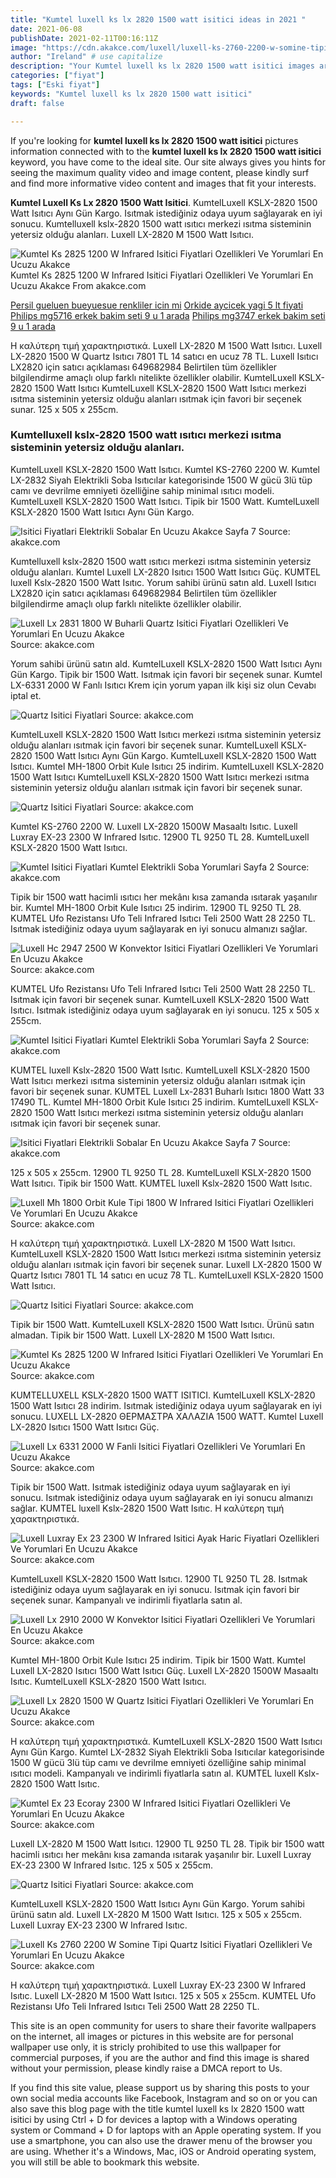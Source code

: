 ```yaml
---
title: "Kumtel luxell ks lx 2820 1500 watt isitici ideas in 2021 "
date: 2021-06-08
publishDate: 2021-02-11T00:16:11Z
image: "https://cdn.akakce.com/luxell/luxell-ks-2760-2200-w-somine-tipi-quartz-z.jpg"
author: "Ireland" # use capitalize
description: "Your Kumtel luxell ks lx 2820 1500 watt isitici images are available. Kumtel luxell ks lx 2820 1500 watt isitici are a topic that is being searched for and liked by netizens now. You can Get the Kumtel luxell ks lx 2820 1500 watt isitici files here. Get all royalty-free vectors."
categories: ["fiyat"]
tags: ["Eski fiyat"]
keywords: "Kumtel luxell ks lx 2820 1500 watt isitici"
draft: false

---
```


If you're looking for **kumtel luxell ks lx 2820 1500 watt isitici** pictures information connected with to the **kumtel luxell ks lx 2820 1500 watt isitici** keyword, you have come to the ideal  site.  Our site always  gives you  hints  for seeing  the maximum  quality video and image  content, please kindly surf and find more informative video content and images  that fit your interests.

**Kumtel Luxell Ks Lx 2820 1500 Watt Isitici**. KumtelLuxell KSLX-2820 1500 Watt Isıtıcı Aynı Gün Kargo. Isıtmak istediğiniz odaya uyum sağlayarak en iyi sonucu. Kumtelluxell kslx-2820 1500 watt ısıtıcı merkezi ısıtma sisteminin yetersiz olduğu alanları. Luxell LX-2820 M 1500 Watt Isıtıcı.

![Kumtel Ks 2825 1200 W Infrared Isitici Fiyatlari Ozellikleri Ve Yorumlari En Ucuzu Akakce](https://cdn.akakce.com/kumtel/kumtel-ks-2825-1200-w-infrared-z.jpg "Kumtel Ks 2825 1200 W Infrared Isitici Fiyatlari Ozellikleri Ve Yorumlari En Ucuzu Akakce")
Kumtel Ks 2825 1200 W Infrared Isitici Fiyatlari Ozellikleri Ve Yorumlari En Ucuzu Akakce From akakce.com

[Persil gueluen bueyuesue renkliler icin mi](/persil-gueluen-bueyuesue-renkliler-icin-mi/)
[Orkide aycicek yagi 5 lt fiyati](/orkide-aycicek-yagi-5-lt-fiyati/)
[Philips mg5716 erkek bakim seti 9 u 1 arada](/philips-mg5716-erkek-bakim-seti-9-u-1-arada/)
[Philips mg3747 erkek bakim seti 9 u 1 arada](/philips-mg3747-erkek-bakim-seti-9-u-1-arada/)

Η καλύτερη τιμή χαρακτηριστικά. Luxell LX-2820 M 1500 Watt Isıtıcı. Luxell LX-2820 1500 W Quartz Isıtıcı 7801 TL 14 satıcı en ucuz 78 TL. Luxell Isıtıcı LX2820 için satıcı açıklaması 649682984 Belirtilen tüm özellikler bilgilendirme amaçlı olup farklı nitelikte özellikler olabilir. KumtelLuxell KSLX-2820 1500 Watt Isıtıcı KumtelLuxell KSLX-2820 1500 Watt Isıtıcı merkezi ısıtma sisteminin yetersiz olduğu alanları ısıtmak için favori bir seçenek sunar. 125 x 505 x 255cm.

### Kumtelluxell kslx-2820 1500 watt ısıtıcı merkezi ısıtma sisteminin yetersiz olduğu alanları.

KumtelLuxell KSLX-2820 1500 Watt Isıtıcı. Kumtel KS-2760 2200 W. Kumtel LX-2832 Siyah Elektrikli Soba Isıtıcılar kategorisinde 1500 W gücü 3lü tüp camı ve devrilme emniyeti özelliğine sahip minimal ısıtıcı modeli. KumtelLuxell KSLX-2820 1500 Watt Isıtıcı. Tipik bir 1500 Watt. KumtelLuxell KSLX-2820 1500 Watt Isıtıcı Aynı Gün Kargo.


![Isitici Fiyatlari Elektrikli Sobalar En Ucuzu Akakce Sayfa 7](https://cdn.akakce.com/king/king-k-6260-2000-w-konvektor-x.jpg "Isitici Fiyatlari Elektrikli Sobalar En Ucuzu Akakce Sayfa 7")
Source: akakce.com

Kumtelluxell kslx-2820 1500 watt ısıtıcı merkezi ısıtma sisteminin yetersiz olduğu alanları. Kumtel Luxell LX-2820 Isıtıcı 1500 Watt Isıtıcı Güç. KUMTEL luxell Kslx-2820 1500 Watt Isıtıc. Yorum sahibi ürünü satın ald. Luxell Isıtıcı LX2820 için satıcı açıklaması 649682984 Belirtilen tüm özellikler bilgilendirme amaçlı olup farklı nitelikte özellikler olabilir.

![Luxell Lx 2831 1800 W Buharli Quartz Isitici Fiyatlari Ozellikleri Ve Yorumlari En Ucuzu Akakce](https://cdn.akakce.com/luxell/luxell-lx-2831-1800-w-buharli-quartz-z.jpg "Luxell Lx 2831 1800 W Buharli Quartz Isitici Fiyatlari Ozellikleri Ve Yorumlari En Ucuzu Akakce")
Source: akakce.com

Yorum sahibi ürünü satın ald. KumtelLuxell KSLX-2820 1500 Watt Isıtıcı Aynı Gün Kargo. Tipik bir 1500 Watt. Isıtmak için favori bir seçenek sunar. Kumtel LX-6331 2000 W Fanlı Isıtıcı Krem için yorum yapan ilk kişi siz olun Cevabı iptal et.

![Quartz Isitici Fiyatlari](https://cdn.akakce.com/simfer/simfer-s-3150-wt-slim-tri-core-2800-w-buharli-fanli-quartz-x.jpg "Quartz Isitici Fiyatlari")
Source: akakce.com

KumtelLuxell KSLX-2820 1500 Watt Isıtıcı merkezi ısıtma sisteminin yetersiz olduğu alanları ısıtmak için favori bir seçenek sunar. KumtelLuxell KSLX-2820 1500 Watt Isıtıcı Aynı Gün Kargo. KumtelLuxell KSLX-2820 1500 Watt Isıtıcı. Kumtel MH-1800 Orbit Kule Isıtıcı 25 indirim. KumtelLuxell KSLX-2820 1500 Watt Isıtıcı KumtelLuxell KSLX-2820 1500 Watt Isıtıcı merkezi ısıtma sisteminin yetersiz olduğu alanları ısıtmak için favori bir seçenek sunar.

![Quartz Isitici Fiyatlari](https://cdn.akakce.com/kumtel/kumtel-ks-2760-2200-w-somine-tipi-quartz-x.jpg "Quartz Isitici Fiyatlari")
Source: akakce.com

Kumtel KS-2760 2200 W. Luxell LX-2820 1500W Masaaltı Isıtıc. Luxell Luxray EX-23 2300 W Infrared Isıtıc. 12900 TL 9250 TL 28. KumtelLuxell KSLX-2820 1500 Watt Isıtıcı.

![Kumtel Isitici Fiyatlari Kumtel Elektrikli Soba Yorumlari Sayfa 2](https://iis-akakce.akamaized.net/p.x?%2F%2Fwww%2E7kat%2Ecom%2Etr%2FUploads%2FUrunResimleri%2Fkumtel%2Dks2710%2Dsomine%2Disitici%2D%2Db58d%2Ejpg "Kumtel Isitici Fiyatlari Kumtel Elektrikli Soba Yorumlari Sayfa 2")
Source: akakce.com

Tipik bir 1500 watt hacimli ısıtıcı her mekânı kısa zamanda ısıtarak yaşanılır bir. Kumtel MH-1800 Orbit Kule Isıtıcı 25 indirim. 12900 TL 9250 TL 28. KUMTEL Ufo Rezistansı Ufo Teli Infrared Isıtıcı Teli 2500 Watt 28 2250 TL. Isıtmak istediğiniz odaya uyum sağlayarak en iyi sonucu almanızı sağlar.

![Luxell Hc 2947 2500 W Konvektor Isitici Fiyatlari Ozellikleri Ve Yorumlari En Ucuzu Akakce](https://cdn.akakce.com/luxell/luxell-hc-2947-2500-w-konvektor-z.jpg "Luxell Hc 2947 2500 W Konvektor Isitici Fiyatlari Ozellikleri Ve Yorumlari En Ucuzu Akakce")
Source: akakce.com

KUMTEL Ufo Rezistansı Ufo Teli Infrared Isıtıcı Teli 2500 Watt 28 2250 TL. Isıtmak için favori bir seçenek sunar. KumtelLuxell KSLX-2820 1500 Watt Isıtıcı. Isıtmak istediğiniz odaya uyum sağlayarak en iyi sonucu. 125 x 505 x 255cm.

![Kumtel Isitici Fiyatlari Kumtel Elektrikli Soba Yorumlari Sayfa 2](https://iis-akakce.akamaized.net/p.x?%2F%2Fproductimages%2Ehepsiburada%2Enet%2Fs%2F8%2F600%2F8886110486578%2Ejpg "Kumtel Isitici Fiyatlari Kumtel Elektrikli Soba Yorumlari Sayfa 2")
Source: akakce.com

KUMTEL luxell Kslx-2820 1500 Watt Isıtıc. KumtelLuxell KSLX-2820 1500 Watt Isıtıcı merkezi ısıtma sisteminin yetersiz olduğu alanları ısıtmak için favori bir seçenek sunar. KUMTEL Luxell Lx-2831 Buharlı Isıtıcı 1800 Watt 33 17490 TL. Kumtel MH-1800 Orbit Kule Isıtıcı 25 indirim. KumtelLuxell KSLX-2820 1500 Watt Isıtıcı merkezi ısıtma sisteminin yetersiz olduğu alanları ısıtmak için favori bir seçenek sunar.

![Isitici Fiyatlari Elektrikli Sobalar En Ucuzu Akakce Sayfa 7](https://cdn.akakce.com/flavel/flavel-flv-ks-2800-2800-w-quartz-x.jpg "Isitici Fiyatlari Elektrikli Sobalar En Ucuzu Akakce Sayfa 7")
Source: akakce.com

125 x 505 x 255cm. 12900 TL 9250 TL 28. KumtelLuxell KSLX-2820 1500 Watt Isıtıcı. Tipik bir 1500 Watt. KUMTEL luxell Kslx-2820 1500 Watt Isıtıc.

![Luxell Mh 1800 Orbit Kule Tipi 1800 W Infrared Isitici Fiyatlari Ozellikleri Ve Yorumlari En Ucuzu Akakce](https://cdn.akakce.com/luxell/luxell-mh-1800-orbit-kule-tipi-1800-w-infrared-z.jpg "Luxell Mh 1800 Orbit Kule Tipi 1800 W Infrared Isitici Fiyatlari Ozellikleri Ve Yorumlari En Ucuzu Akakce")
Source: akakce.com

Η καλύτερη τιμή χαρακτηριστικά. Luxell LX-2820 M 1500 Watt Isıtıcı. KumtelLuxell KSLX-2820 1500 Watt Isıtıcı merkezi ısıtma sisteminin yetersiz olduğu alanları ısıtmak için favori bir seçenek sunar. Luxell LX-2820 1500 W Quartz Isıtıcı 7801 TL 14 satıcı en ucuz 78 TL. KumtelLuxell KSLX-2820 1500 Watt Isıtıcı.

![Quartz Isitici Fiyatlari](https://cdn.akakce.com/simtech/simtech-km-1714-800-w-quartz-x.jpg "Quartz Isitici Fiyatlari")
Source: akakce.com

Tipik bir 1500 Watt. KumtelLuxell KSLX-2820 1500 Watt Isıtıcı. Ürünü satın almadan. Tipik bir 1500 Watt. Luxell LX-2820 M 1500 Watt Isıtıcı.

![Kumtel Ks 2825 1200 W Infrared Isitici Fiyatlari Ozellikleri Ve Yorumlari En Ucuzu Akakce](https://cdn.akakce.com/kumtel/kumtel-ks-2825-1200-w-infrared-z.jpg "Kumtel Ks 2825 1200 W Infrared Isitici Fiyatlari Ozellikleri Ve Yorumlari En Ucuzu Akakce")
Source: akakce.com

KUMTELLUXELL KSLX-2820 1500 WATT ISITICI. KumtelLuxell KSLX-2820 1500 Watt Isıtıcı 28 indirim. Isıtmak istediğiniz odaya uyum sağlayarak en iyi sonucu. LUXELL LX-2820 ΘΕΡΜΑΣΤΡΑ ΧΑΛΑΖΙΑ 1500 WATT. Kumtel Luxell LX-2820 Isıtıcı 1500 Watt Isıtıcı Güç.

![Luxell Lx 6331 2000 W Fanli Isitici Fiyatlari Ozellikleri Ve Yorumlari En Ucuzu Akakce](https://cdn.akakce.com/luxell/luxell-lx-6331-2000-w-fanli-z.jpg "Luxell Lx 6331 2000 W Fanli Isitici Fiyatlari Ozellikleri Ve Yorumlari En Ucuzu Akakce")
Source: akakce.com

Tipik bir 1500 Watt. Isıtmak istediğiniz odaya uyum sağlayarak en iyi sonucu. Isıtmak istediğiniz odaya uyum sağlayarak en iyi sonucu almanızı sağlar. KUMTEL luxell Kslx-2820 1500 Watt Isıtıc. Η καλύτερη τιμή χαρακτηριστικά.

![Luxell Luxray Ex 23 2300 W Infrared Isitici Ayak Haric Fiyatlari Ozellikleri Ve Yorumlari En Ucuzu Akakce](https://cdn.akakce.com/luxell/luxell-luxray-ex-23-2300-w-infrared-ayak-haric-z.jpg "Luxell Luxray Ex 23 2300 W Infrared Isitici Ayak Haric Fiyatlari Ozellikleri Ve Yorumlari En Ucuzu Akakce")
Source: akakce.com

KumtelLuxell KSLX-2820 1500 Watt Isıtıcı. 12900 TL 9250 TL 28. Isıtmak istediğiniz odaya uyum sağlayarak en iyi sonucu. Isıtmak için favori bir seçenek sunar. Kampanyalı ve indirimli fiyatlarla satın al.

![Luxell Lx 2910 2000 W Konvektor Isitici Fiyatlari Ozellikleri Ve Yorumlari En Ucuzu Akakce](https://cdn.akakce.com/luxell/luxell-lx-2910-2000-w-konvektor-z.jpg "Luxell Lx 2910 2000 W Konvektor Isitici Fiyatlari Ozellikleri Ve Yorumlari En Ucuzu Akakce")
Source: akakce.com

Kumtel MH-1800 Orbit Kule Isıtıcı 25 indirim. Tipik bir 1500 Watt. Kumtel Luxell LX-2820 Isıtıcı 1500 Watt Isıtıcı Güç. Luxell LX-2820 1500W Masaaltı Isıtıc. KumtelLuxell KSLX-2820 1500 Watt Isıtıcı.

![Luxell Lx 2820 1500 W Quartz Isitici Fiyatlari Ozellikleri Ve Yorumlari En Ucuzu Akakce](https://cdn.akakce.com/luxell/luxell-lx-2820-1500-w-quartz-z.jpg "Luxell Lx 2820 1500 W Quartz Isitici Fiyatlari Ozellikleri Ve Yorumlari En Ucuzu Akakce")
Source: akakce.com

Η καλύτερη τιμή χαρακτηριστικά. KumtelLuxell KSLX-2820 1500 Watt Isıtıcı Aynı Gün Kargo. Kumtel LX-2832 Siyah Elektrikli Soba Isıtıcılar kategorisinde 1500 W gücü 3lü tüp camı ve devrilme emniyeti özelliğine sahip minimal ısıtıcı modeli. Kampanyalı ve indirimli fiyatlarla satın al. KUMTEL luxell Kslx-2820 1500 Watt Isıtıc.

![Kumtel Ex 23 Ecoray 2300 W Infrared Isitici Fiyatlari Ozellikleri Ve Yorumlari En Ucuzu Akakce](https://cdn.akakce.com/kumtel/kumtel-ex-23-ecoray-2300-w-infrared-z.jpg "Kumtel Ex 23 Ecoray 2300 W Infrared Isitici Fiyatlari Ozellikleri Ve Yorumlari En Ucuzu Akakce")
Source: akakce.com

Luxell LX-2820 M 1500 Watt Isıtıcı. 12900 TL 9250 TL 28. Tipik bir 1500 watt hacimli ısıtıcı her mekânı kısa zamanda ısıtarak yaşanılır bir. Luxell Luxray EX-23 2300 W Infrared Isıtıc. 125 x 505 x 255cm.

![Quartz Isitici Fiyatlari](https://cdn.akakce.com/kumtel/kumtel-ks-2740-1800-w-cift-tarafli-quartz-x.jpg "Quartz Isitici Fiyatlari")
Source: akakce.com

KumtelLuxell KSLX-2820 1500 Watt Isıtıcı Aynı Gün Kargo. Yorum sahibi ürünü satın ald. Luxell LX-2820 M 1500 Watt Isıtıcı. 125 x 505 x 255cm. Luxell Luxray EX-23 2300 W Infrared Isıtıc.

![Luxell Ks 2760 2200 W Somine Tipi Quartz Isitici Fiyatlari Ozellikleri Ve Yorumlari En Ucuzu Akakce](https://cdn.akakce.com/luxell/luxell-ks-2760-2200-w-somine-tipi-quartz-z.jpg "Luxell Ks 2760 2200 W Somine Tipi Quartz Isitici Fiyatlari Ozellikleri Ve Yorumlari En Ucuzu Akakce")
Source: akakce.com

Η καλύτερη τιμή χαρακτηριστικά. Luxell Luxray EX-23 2300 W Infrared Isıtıc. Luxell LX-2820 M 1500 Watt Isıtıcı. 125 x 505 x 255cm. KUMTEL Ufo Rezistansı Ufo Teli Infrared Isıtıcı Teli 2500 Watt 28 2250 TL.

This site is an open community for users to share their favorite wallpapers on the internet, all images or pictures in this website are for personal wallpaper use only, it is stricly prohibited to use this wallpaper for commercial purposes, if you are the author and find this image is shared without your permission, please kindly raise a DMCA report to Us.

If you find this site value, please support us by sharing this posts to your own social media accounts like Facebook, Instagram and so on or you can also save this blog page with the title kumtel luxell ks lx 2820 1500 watt isitici by using Ctrl + D for devices a laptop with a Windows operating system or Command + D for laptops with an Apple operating system. If you use a smartphone, you can also use the drawer menu of the browser you are using. Whether it's a Windows, Mac, iOS or Android operating system, you will still be able to bookmark this website.

